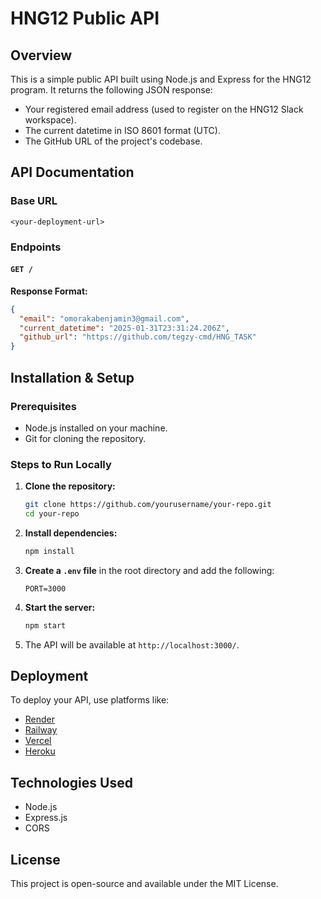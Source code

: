 # HNG12 Public API

## Overview
This is a simple public API built using Node.js and Express for the HNG12 program. It returns the following JSON response:

- Your registered email address (used to register on the HNG12 Slack workspace).
- The current datetime in ISO 8601 format (UTC).
- The GitHub URL of the project's codebase.

## API Documentation

### Base URL
```
<your-deployment-url>
```

### Endpoints
#### `GET /`
**Response Format:**
```json
{
  "email": "omorakabenjamin3@gmail.com",
  "current_datetime": "2025-01-31T23:31:24.206Z",
  "github_url": "https://github.com/tegzy-cmd/HNG_TASK"
}
```

## Installation & Setup

### Prerequisites
- Node.js installed on your machine.
- Git for cloning the repository.

### Steps to Run Locally
1. **Clone the repository:**
   ```sh
   git clone https://github.com/yourusername/your-repo.git
   cd your-repo
   ```
2. **Install dependencies:**
   ```sh
   npm install
   ```
3. **Create a `.env` file** in the root directory and add the following:
   ```env
   PORT=3000
   ```
4. **Start the server:**
   ```sh
   npm start
   ```
5. The API will be available at `http://localhost:3000/`.

## Deployment
To deploy your API, use platforms like:
- [Render](https://render.com)
- [Railway](https://railway.app)
- [Vercel](https://vercel.com)
- [Heroku](https://www.heroku.com)

## Technologies Used
- Node.js
- Express.js
- CORS

## License
This project is open-source and available under the MIT License.


